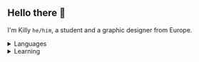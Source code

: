 ## Hello there 👋
I'm Killy `he/him`, a student and a graphic designer from Europe. 
<details>
<summary>Languages</summary>
<ul>
<li> C#</li>
<li> Python</li>
<li> Java</li>
<li> CSS</li>
</ul>
</details>

<details>
<summary>Learning</summary>
<ul>
<li> JavaScript</li>
<li> php</li>
</ul>
</details>
